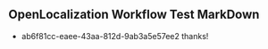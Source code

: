 ## OpenLocalization Workflow Test MarkDown
* ab6f81cc-eaee-43aa-812d-9ab3a5e57ee2 thanks!

<!--HONumber=Jul16_HO4-->


